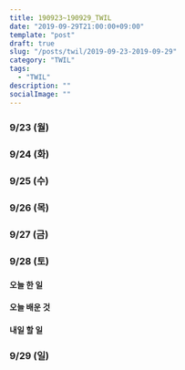 ```yaml
---
title: 190923~190929_TWIL
date: "2019-09-29T21:00:00+09:00"
template: "post"
draft: true
slug: "/posts/twil/2019-09-23-2019-09-29"
category: "TWIL"
tags:
  - "TWIL"
description: ""
socialImage: ""
---
```


### 9/23 (월)


### 9/24 (화)


### 9/25 (수)


### 9/26 (목)


### 9/27 (금)


### 9/28 (토)

#### 오늘 한 일

#### 오늘 배운 것

#### 내일 할 일

### 9/29 (일)
